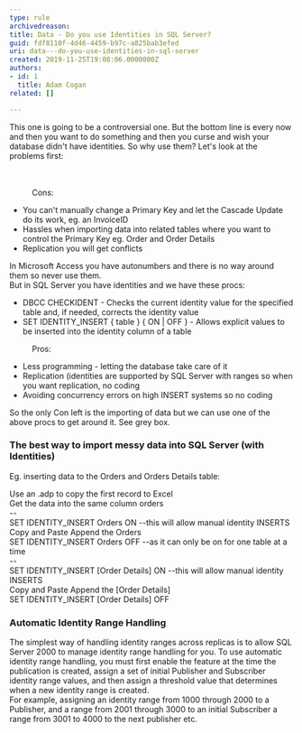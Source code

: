 ```yaml
---
type: rule
archivedreason: 
title: Data - Do you use Identities in SQL Server?
guid: fdf8110f-4d46-4459-b97c-a825bab3efed
uri: data---do-you-use-identities-in-sql-server
created: 2019-11-25T19:08:06.0000000Z
authors:
- id: 1
  title: Adam Cogan
related: []

---
```



<p class="ssw15-rteElement-P">​​​​This one is going to be a controversial one. But the bottom line is every now and then you want to do something and then you curse and wish your database didn't have&#160;identities. So why use them? Let's look at the problems first&#58;​​​<br></p>
<br><excerpt class='endintro'></excerpt><br>
<dd class="ssw15-rteElement-FigureBad">​Con​s&#58;</dd><ul><li>You can't manually change a Primary Key and let the Cascade Update do its work, eg. an InvoiceID</li><li>Hassles when importing data into related tables where you want to control the Primary Key eg. Order and Order Details</li><li>Replication you will get conflicts</li></ul><p>​In Microsoft Access you have autonumbers and there is no way around them so never use them.<br>But in SQL Server you have identities and we have these procs&#58;<br></p><ul><li>DBCC CHECKIDENT - Checks the current identity value for the specified table and, if needed, corrects the identity value</li><li>SET IDENTITY_INSERT &#123; table &#125; &#123; ON | OFF &#125; - Allows explicit values to be inserted into the identity column of a table</li></ul><dd class="ssw15-rteElement-FigureGood">Pros&#58;​​<br></dd><ul><li>Less programming - letting the database take care of it</li><li>Replication (identities are supported by SQL Server with ranges so when you want replication, no coding</li><li>Avoiding concurrency errors on high INSERT systems so no coding</li></ul><p>So the only Con left is the importing of data but we can use one of the above procs to get around it. See grey box.</p><h3 class="ssw15-rteElement-H3">The best way to import messy data into SQL Server (with Identities)​<br></h3><p>Eg. inserting data to the Orders and Orders Details table&#58;<br></p><p class="ssw15-rteElement-CodeArea">​Use an .adp to copy the first record to Excel<br>Get the data into the same column orders<br>--<br>SET IDENTITY_INSERT Orders ON --this will allow manual identity INSERTS<br>Copy and Paste Append the Orders<br>SET IDENTITY_INSERT Orders OFF --as it can only be on for one table at a time<br>--<br>SET IDENTITY_INSERT [Order Details] ON --this will allow manual identity INSERTS<br>Copy and Paste Append the [Order Details]<br>SET IDENTITY_INSERT [Order Details] OFF​​<br></p><h3 class="ssw15-rteElement-H3">Automatic Identity Range Handling​<br></h3><p>The simplest way of handling identity ranges across replicas is to allow SQL Server 2000 to manage identity range handling for you. To use automatic identity range handling, you must first enable the feature at the time the publication is created, assign a set of initial Publisher and Subscriber identity range values, and then assign a threshold value that determines when a new identity range is created.<br>For example, assigning an identity range from 1000 through 2000 to a Publisher, and a range from 2001 through 3000 to an initial Subscriber a range from 3001 to 4000 to the next publisher etc.​<br></p>


